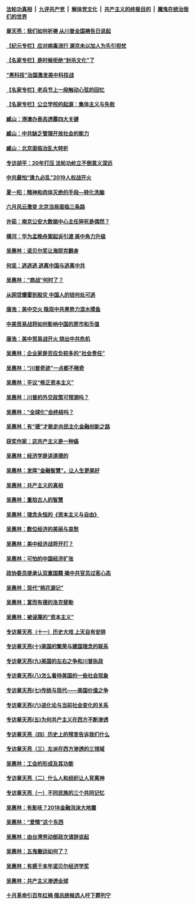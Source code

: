 

####  [法轮功真相](../../../../basic/blob/master/README.md?t=07101430) &nbsp;|&nbsp; [九评共产党](../../../../9ping.md/blob/master/README.md?t=07101430) &nbsp;|&nbsp; [解体党文化](../../../../jtdwh.md/blob/master/README.md?t=07101430)  &nbsp;|&nbsp; [共产主义的终极目的](../../../../gczydzjmd.md/blob/master/README.md?t=07101430) &nbsp;|&nbsp; [魔鬼在统治我们的世界](../../../../mgztzwmdsj.md/blob/master/README.md?t=07101430) 

#### [章天亮：我们如何祈祷 从川普全国祷告日说起](../pages/nsc423/n11944627.md?t=07101430) 

#### [【纪元专栏】应对病毒流行 渥京未以加人为先引担忧](../pages/nsc423/n11875714.md?t=07101430) 

#### [【名家专栏】是时候拒绝“封杀文化”了](../pages/nsc423/n11814093.md?t=07101430) 

#### [“黑科技”治国激发美中科技战](../pages/nsc423/n11638056.md?t=07101430) 

#### [【名家专栏】老兵节上一段触动心弦的回忆](../pages/nsc423/n11646016.md?t=07101430) 

#### [【名家专栏】公立学校的起源：集体主义与失败](../pages/nsc423/n11601833.md?t=07101430) 

#### [臧山：港澳办表态透露四大关键](../pages/nsc423/n11421628.md?t=07101430) 

#### [臧山：中共缺乏管理开放社会的能力](../pages/nsc423/n11407457.md?t=07101430) 

#### [臧山：北京面临治乱大转折](../pages/nsc423/n11406895.md?t=07101430) 

#### [专访胡平：20年打压 法轮功屹立不倒意义深远](../pages/nsc423/n11398800.md?t=07101430) 

#### [中共最怕“逢九必乱”2019人权战开火](../pages/nsc423/n11385248.md?t=07101430) 

#### [夏一阳：精神和肉体灭绝的手段—转化洗脑](../pages/nsc423/n11368250.md?t=07101430) 

#### [六月风云激变 北京当局面临三条路](../pages/nsc423/n11313668.md?t=07101430) 

#### [许茹：南京公安大数据中心主任猝死是偶然？](../pages/nsc423/n11064744.md?t=07101430) 

#### [横河：华为孟晚舟案起诉引渡 美中角力升级](../pages/nsc423/n11027230.md?t=07101430) 

#### [吴惠林：诺贝尔奖让海耶克翻身](../pages/nsc423/n10890049.md?t=07101430) 

#### [何坚：逃逃逃 逃离中国与逃离中共](../pages/nsc423/n10592891.md?t=07101430) 

#### [吴惠林：“商战”何时了？](../pages/nsc423/n10573558.md?t=07101430) 

#### [从网贷爆雷到股灾 中国人的钱何处可逃](../pages/nsc423/n10572800.md?t=07101430) 

#### [唐浩：美中交火 隐现中共黑势力混水摸鱼](../pages/nsc423/n10544040.md?t=07101430) 

#### [中美贸易战将如何影响中国的房市和币值](../pages/nsc423/n10543697.md?t=07101430) 

#### [唐浩：美中贸易战开火 烧出中共危机](../pages/nsc423/n10540126.md?t=07101430) 

#### [吴惠林：企业家是否应负较多的“社会责任”](../pages/nsc423/n10535022.md?t=07101430) 

#### [吴惠林：“川普奇迹”一点都不稀奇](../pages/nsc423/n10512808.md?t=07101430) 

#### [吴惠林：平议“修正资本主义”](../pages/nsc423/n10495724.md?t=07101430) 

#### [吴惠林：川普的外交政策可预测吗？](../pages/nsc423/n10462387.md?t=07101430) 

#### [吴惠林：“全球化”会终结吗？](../pages/nsc423/n10452838.md?t=07101430) 

#### [吴惠林：有“德”才能走向民主化金融创新之路](../pages/nsc423/n10432292.md?t=07101430) 

#### [获奖作家：这共产主义是一种癌](../pages/nsc423/n10431541.md?t=07101430) 

#### [吴惠林：经济学是讲道德的](../pages/nsc423/n10398014.md?t=07101430) 

#### [吴惠林：发挥“金融智慧”，让人生更美好](../pages/nsc423/n10375019.md?t=07101430) 

#### [吴惠林：共产主义的真相](../pages/nsc423/n10351394.md?t=07101430) 

#### [吴惠林：重拾古人的智慧](../pages/nsc423/n10337691.md?t=07101430) 

#### [吴惠林：理念永恒的《资本主义与自由》](../pages/nsc423/n10316274.md?t=07101430) 

#### [吴惠林：数位经济的美丽与哀愁](../pages/nsc423/n10292946.md?t=07101430) 

#### [吴惠林：美中经济战将开打？](../pages/nsc423/n10258825.md?t=07101430) 

#### [吴惠林：可怕的中国经济扩张](../pages/nsc423/n10219147.md?t=07101430) 

#### [政协委员提承认双重国籍 揭中共官员过客心态](../pages/nsc423/n10208809.md?t=07101430) 

#### [吴惠林：现代“桃花源记”](../pages/nsc423/n10185234.md?t=07101430) 

#### [吴惠林：富而有德的洛克斐勒](../pages/nsc423/n10142264.md?t=07101430) 

#### [吴惠林：被诬蔑的“资本主义”](../pages/nsc423/n10124816.md?t=07101430) 

#### [专访章天亮（十一）历史大戏 上天自有安排](../pages/nsc423/n10094905.md?t=07101430) 

#### [专访章天亮(十)美国的繁荣与建国理念的联系](../pages/nsc423/n10094899.md?t=07101430) 

#### [专访章天亮(九)美国的左右之争和川普执政](../pages/nsc423/n10094889.md?t=07101430) 

#### [专访章天亮(八)怎么看待美国的一些社会现象](../pages/nsc423/n10094857.md?t=07101430) 

#### [专访章天亮(七)传统与现代——美国价值之争](../pages/nsc423/n10093140.md?t=07101430) 

#### [专访章天亮(六)进化论与当前社会变化的关系](../pages/nsc423/n10092036.md?t=07101430) 

#### [专访章天亮(五)为何共产主义在西方不断渗透](../pages/nsc423/n10083620.md?t=07101430) 

#### [专访章天亮（四）历史上的预言告诉我们什么](../pages/nsc423/n10083606.md?t=07101430) 

#### [专访章天亮（三）左派在西方渗透的三领域](../pages/nsc423/n10081115.md?t=07101430) 

#### [吴惠林：工会的形成及其功能](../pages/nsc423/n10080633.md?t=07101430) 

#### [专访章天亮（二）什么人和组织让人背离神](../pages/nsc423/n10076637.md?t=07101430) 

#### [专访章天亮（一）不同民族的三个共同记忆](../pages/nsc423/n10074188.md?t=07101430) 

#### [吴惠林：有影呒？2018金融泡沫大地震](../pages/nsc423/n10040534.md?t=07101430) 

#### [吴惠林：“爱情”这个东西](../pages/nsc423/n10019423.md?t=07101430) 

#### [吴惠林：由台湾劳动部政次请辞说起](../pages/nsc423/n9979679.md?t=07101430) 

#### [吴惠林：五鬼搬运如何了？](../pages/nsc423/n9925338.md?t=07101430) 

#### [吴惠林：有感于本年诺贝尔经济学奖](../pages/nsc423/n9871883.md?t=07101430) 

#### [吴惠林：共产主义渗透全球](../pages/nsc423/n9812748.md?t=07101430) 

#### [十月革命引百年红祸 俄总统候选人吁下葬列宁](../pages/nsc423/n9810182.md?t=07101430) 

